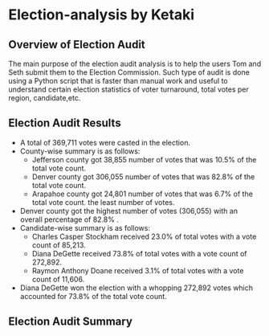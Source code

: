 # Election-analysis by Ketaki
## Overview of Election Audit
The main purpose of the election audit analysis is to help the users Tom and Seth submit them to the Election Commission. Such type of audit is done using a Python script that is faster than manual work and useful to understand certain election statistics of voter turnaround, total votes per region, candidate,etc. 
## Election Audit Results
- A total of 369,711 votes were casted in the election.
- County-wise summary is as follows:
  -  Jefferson county got 38,855 number of votes that was 10.5% of the total vote count.
  -  Denver county got 306,055 number of votes that was 82.8% of the total vote count.
  -  Arapahoe county got 24,801 number of votes that was 6.7% of the total vote count. the least number of votes.
- Denver county got the highest number of votes (306,055)  with an overall percentage of 82.8% .
- Candidate-wise summary is as follows:
  - Charles Casper Stockham received 23.0%  of total votes with a vote count of 85,213.
  - Diana DeGette received 73.8% of total votes with a vote count of 272,892.
  - Raymon Anthony Doane received 3.1%  of total votes with a vote count of 11,606.
- Diana DeGette won the election with a whopping 272,892 votes which accounted for 73.8% of the total vote count.
## Election Audit Summary
